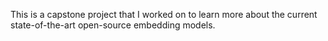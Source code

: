This is a capstone project that I worked on to learn more about the current state-of-the-art open-source embedding models.
